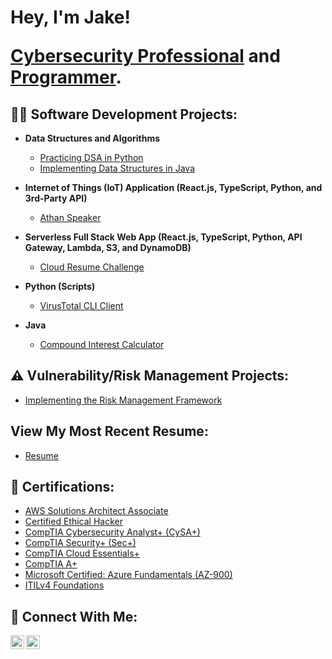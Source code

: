 <h1>Hey, I'm Jake!<br/>
<p>
<a href=https://linkedin.com/in/jake-espinosa>Cybersecurity Professional</a> and 
<a href="https://github.com/jakeEspinosa">Programmer</a>.</h1>
</p>

<h2>👨‍💻 Software Development Projects:</h2>

- <b>Data Structures and Algorithms</b>
  - [Practicing DSA in Python](https://github.com/jakeEspinosa/dsaPractice)
  - [Implementing Data Structures in Java](https://github.com/jakeEspinosa/dataStructures)

- <b>Internet of Things (IoT) Application (React.js, TypeScript, Python, and 3rd-Party API)</b>
  - [Athan Speaker](https://github.com/jakeEspinosa/athan.py)

- <b>Serverless Full Stack Web App (React.js, TypeScript, Python, API Gateway, Lambda, S3, and DynamoDB)</b>
  - [Cloud Resume Challenge](https://github.com/jakeEspinosa/cloudResumeChallenge)

- <b>Python (Scripts)</b>
  - [VirusTotal CLI Client](https://github.com/jakeEspinosa/virusTotalCLI)

- <b>Java</b>
  - [Compound Interest Calculator](https://github.com/jakeEspinosa/compoundInterestCalculator)

<h2>⚠️ Vulnerability/Risk Management Projects:</h2>

- [Implementing the Risk Management Framework](https://github.com/jakeEspinosa/riskManagementFramework)

<h2>View My Most Recent Resume:</h2>

- [Resume](https://github.com/jakeEspinosa/resume)

<h2>📒 Certifications:</h2>

- [AWS Solutions Architect Associate](https://imgur.com/a/Tggmb5g)
- [Certified Ethical Hacker](https://imgur.com/a/rmBDb7J)
- [CompTIA Cybersecurity Analyst+ (CySA+)](https://imgur.com/YNcFHPs)
- [CompTIA Security+ (Sec+)](https://imgur.com/vt1CmaG)
- [CompTIA Cloud Essentials+](https://imgur.com/GkERQRO)
- [CompTIA A+](https://imgur.com/UiYtFQE)
- [Microsoft Certified: Azure Fundamentals (AZ-900)](https://imgur.com/CjBH7ME)
- [ITILv4 Foundations](https://imgur.com/A7wD6qm)

<h2>🤝 Connect With Me:</h2>

[<img align="left" alt="JakeEspinosa | LinkedIn" width="22px" src="https://cdn.jsdelivr.net/npm/simple-icons@v3/icons/linkedin.svg" />][linkedin]
[<img align="left" alt="JakeEspnosa | YouTube" width="22px" src="https://cdn.jsdelivr.net/npm/simple-icons@v3/icons/youtube.svg" />][youtube]

[linkedin]: https://linkedin.com/in/jake-espinosa
[youtube]: https://www.youtube.com/channel/UCM24A-2xJx1P6Bg46S9uR_g

